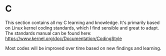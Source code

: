 # C
This section contains all my C learning and knowledge. It's primarily based on
Linux kernel coding standards, which I find sensible and great to adapt. The
standards manual can be found here:
	https://www.kernel.org/doc/Documentation/CodingStyle

Most codes will be improved over time based on new findings and learning.

